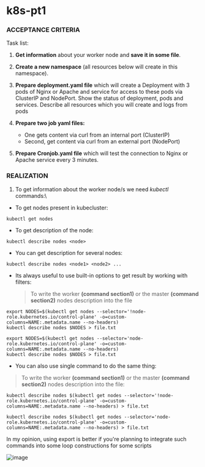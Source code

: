 # k8s-pt1

### ACCEPTANCE CRITERIA

Task list:

  1. __Get information__ about your worker node and __save it in some file__.

  2. __Create a new namespace__ (all resources below will create in this namespace).

  3. __Prepare deployment.yaml file__ which will create a Deployment with 3 pods of Nginx or Apache and service for access to these pods via ClusterIP and NodePort. 
    Show the status of deployment, pods and services. Describe all resources which you will create and logs from pods

  4. __Prepare two job yaml files:__
      - One gets content via curl from an internal port (ClusterIP)
      - Second, get content via curl from an external port (NodePort)

  5. __Prepare Cronjob.yaml file__ which will test the connection to Nginx or Apache service every 3 minutes.

### REALIZATION

1. To get information about the worker node/s we need _kubectl_ commands:\
  - To get nodes present in kubecluster:
  ```
  kubectl get nodes 
  ```
  - To get description of the node: 
  ```
  kubectl describe nodes <node>
  ```
  - You can get description for several nodes:
  ```
  kubectl describe nodes <node1> <node2> ...
  ```
  - Its always useful to use built-in options to get result by working with filters:
    >To write the worker __(command section1)__ or the master __(command section2)__ nodes description into the file
  ```
  export NODES=$(kubectl get nodes --selector='!node-role.kubernetes.io/control-plane' -o=custom-columns=NAME:.metadata.name --no-headers)
  kubectl describe nodes $NODES > file.txt
  ```
  ```
  export NODES=$(kubectl get nodes --selector='node-role.kubernetes.io/control-plane' -o=custom-columns=NAME:.metadata.name --no-headers)
  kubectl describe nodes $NODES > file.txt
  ```
  - You can also use single command to do the same thing:
  >To write the worker __(command section1)__ or the master __(command section2)__ nodes description into the file:
  ```
  kubectl describe nodes $(kubectl get nodes --selector='!node-role.kubernetes.io/control-plane' -o=custom-columns=NAME:.metadata.name --no-headers) > file.txt
  ```
  ```
  kubectl describe nodes $(kubectl get nodes --selector='node-role.kubernetes.io/control-plane' -o=custom-columns=NAME:.metadata.name --no-headers) > file.txt
  ```
  In my opinion, using export is better if you're planning to integrate such commands into some loop constructions for some scripts
  
  ![image](https://user-images.githubusercontent.com/109740456/216844927-cfbd1622-7aaf-48fc-adad-a94905e5a960.png)
